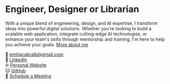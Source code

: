 

# Engineer, Designer or Librarian 

With a unique blend of engineering, design, and AI expertise, I transform ideas into powerful digital solutions. Whether you're looking to build a scalable web application, integrate cutting-edge AI technologies, or enhance your team's skills through mentorship and training, I'm here to help you achieve your goals.
[More about me](/about)

📧 [emiliacabralb@gmail.com](mailto:emiliacabralb@gmail.com)  
🔗 [LinkedIn](https://www.linkedin.com/in/emiliacb)  
🌐 [Personal Website](https://www.emiliacabral.com)  
🐱 [GitHub](https://github.com/emiliacb)  
📅 [Schedule a Meeting](https://calendly.com/emilia-cb)
